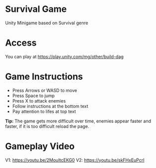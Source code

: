 # Survival Game
Unity Minigame based on Survival genre

# Access
You can play at https://play.unity.com/mg/other/build-dag

# Game Instructions
- Press Arrows or WASD to move
- Press Space to jump
- Press X to attack enemies
- Follow instructions at the bottom text
- Pay attention to lifes at top text

**Tip:** The game gets more difficult over time, enemies appear faster and faster, if it is too difficult reload the page.

# Gameplay Video
V1: https://youtu.be/2MouItcEKG0
V2: https://youtu.be/skFHxEuPcrI



